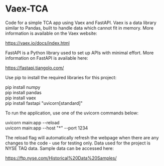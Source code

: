 # Vaex-TCA
Code for a simple TCA app using Vaex and FastAPI. Vaex is a data library similar to Pandas, built to handle data which cannot fit in memory. More information is available on the Vaex website:

https://vaex.io/docs/index.html

FastAPI is a Python library used to set up APIs with minimal effort. More information on FastAPI is available here:

https://fastapi.tiangolo.com/

Use pip to install the required libraries for this project:

pip install numpy  
pip install pandas  
pip install vaex  
pip install fastapi "uvicorn[standard]"

To run the application, use one of the uvicorn commands below:

uvicorn main:app --reload  
uvicorn main:app --host "*" --port 1234

The reload flag will automatically refresh the webpage when there are any changes to the code - use for testing only. Data used for the project is NYSE TAQ data. Sample data can be accessed here:

https://ftp.nyse.com/Historical%20Data%20Samples/
